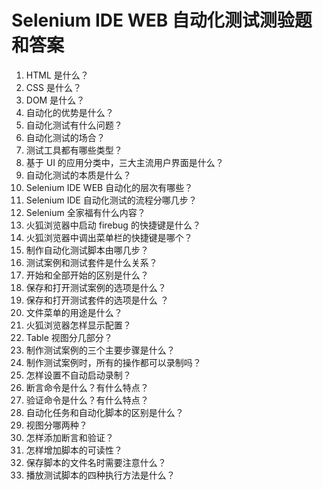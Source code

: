 # Selenium IDE WEB 自动化测试测验题和答案

1. HTML 是什么？   
2. CSS 是什么？   
3. DOM 是什么？   
4. 自动化的优势是什么？   
5. 自动化测试有什么问题？   
6. 自动化测试的场合？   
7. 测试工具都有哪些类型？   
8. 基于 UI 的应用分类中，三大主流用户界面是什么？   
9. 自动化测试的本质是什么？   
10. Selenium IDE WEB 自动化的层次有哪些？   
11. Selenium IDE 自动化测试的流程分哪几步？   
12. Selenium 全家福有什么内容？   
13. 火狐浏览器中启动 firebug 的快捷键是什么？   
14. 火狐浏览器中调出菜单栏的快捷键是哪个？   
15. 制作自动化测试脚本由哪几步？   
16. 测试案例和测试套件是什么关系？   
17. 开始和全部开始的区别是什么？   
18. 保存和打开测试案例的选项是什么？   
19. 保存和打开测试套件的选项是什么 ？   
20. 文件菜单的用途是什么？   
21. 火狐浏览器怎样显示配置？   
22. Table 视图分几部分？   
23. 制作测试案例的三个主要步骤是什么？   
24. 制作测试案例时，所有的操作都可以录制吗？   
25. 怎样设置不自动启动录制？   
26. 断言命令是什么？有什么特点？   
27. 验证命令是什么？有什么特点？   
28. 自动化任务和自动化脚本的区别是什么？   
29. 视图分哪两种？   
30. 怎样添加断言和验证？   
31. 怎样增加脚本的可读性？   
32. 保存脚本的文件名时需要注意什么？   
33. 播放测试脚本的四种执行方法是什么？   
